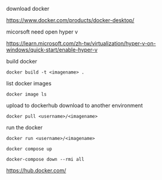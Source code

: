 download docker

https://www.docker.com/products/docker-desktop/

micorsoft need open hyper v

https://learn.microsoft.com/zh-tw/virtualization/hyper-v-on-windows/quick-start/enable-hyper-v

build docker
```
docker build -t <imagename> .
```
list docker images
```
docker image ls
```
upload to dockerhub
download to another environment
```
docker pull <username>/<imagename>
```
run the docker
```
docker run <username>/<imagename>
```

```
docker compose up
```

```
docker-compose down --rmi all
```
https://hub.docker.com/
